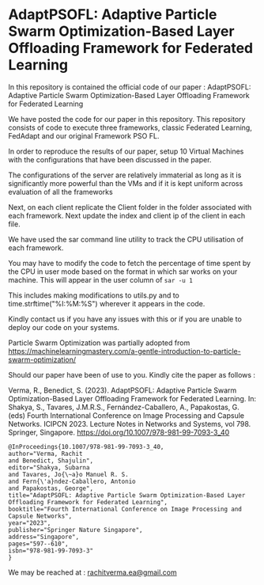 # AdaptPSOFL: Adaptive Particle Swarm Optimization-Based Layer Offloading Framework for Federated Learning

In this repository is contained the official code of our paper : AdaptPSOFL: Adaptive Particle Swarm Optimization-Based Layer Offloading Framework for Federated Learning


We have posted the code for our paper in this repository. This repository consists of code to execute three frameworks, 
classic Federated Learning, FedAdapt and our original Framework PSO FL. 

In order to reproduce the results of our paper, setup 10
Virtual Machines with the configurations that have been discussed in the paper. 

The configurations of the server are relatively immaterial as long as it is significantly more powerful than the VMs and if it is kept uniform across evaluation of all the 
frameworks

Next, on each client replicate the Client folder in the folder associated with each framework. Next update the index and client ip
of the client in each file. 

We have used the sar command line utility to track the CPU utilisation of each framework. 

You may have to modify the code to fetch the percentage of time spent by the CPU in user mode based on the format in which sar works on your 
machine. This will appear in the user column of ```sar -u 1 ```

This includes making modifications to utils.py and to time.strftime("%I:%M:%S") wherever it appears in the code. 

Kindly contact us if you have any issues with this or if you are unable to deploy our code on your systems. 

Particle Swarm Optimization was partially adopted from https://machinelearningmastery.com/a-gentle-introduction-to-particle-swarm-optimization/

Should our paper have been of use to you. Kindly cite the paper as follows : 

Verma, R., Benedict, S. (2023). AdaptPSOFL: Adaptive Particle Swarm Optimization-Based Layer Offloading Framework for Federated Learning. In: Shakya, S., Tavares, J.M.R.S., Fernández-Caballero, A., Papakostas, G. (eds) Fourth International Conference on Image Processing and Capsule Networks. ICIPCN 2023. Lecture Notes in Networks and Systems, vol 798. Springer, Singapore. https://doi.org/10.1007/978-981-99-7093-3_40
```
@InProceedings{10.1007/978-981-99-7093-3_40,
author="Verma, Rachit
and Benedict, Shajulin",
editor="Shakya, Subarna
and Tavares, Jo{\~a}o Manuel R. S.
and Fern{\'a}ndez-Caballero, Antonio
and Papakostas, George",
title="AdaptPSOFL: Adaptive Particle Swarm Optimization-Based Layer Offloading Framework for Federated Learning",
booktitle="Fourth International Conference on Image Processing and Capsule Networks",
year="2023",
publisher="Springer Nature Singapore",
address="Singapore",
pages="597--610",
isbn="978-981-99-7093-3"
}

```

We may be reached at : 
rachitverma.ea@gmail.com
